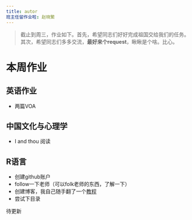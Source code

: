 ```yaml
---
title: autor
班主任留作业啦: 赵晓繁
---
```


>截止到周三，作业如下。首先，希望同志们好好完成祖国交给我们的任务。其次，希望同志们多多交流，**最好来个request**，瞅瞅是个啥。比心。

# 本周作业

## 英语作业
- 两篇VOA

## 中国文化与心理学
- I and thou 阅读

## R语言
- 创建github账户
- follow一下老师（可以folk老师的东西，了解一下）
- 创建博客，我自己随手翻了一个[教程](https://xiaofanzhao.github.io/blog.html) 
- 尝试下目录

待更新
